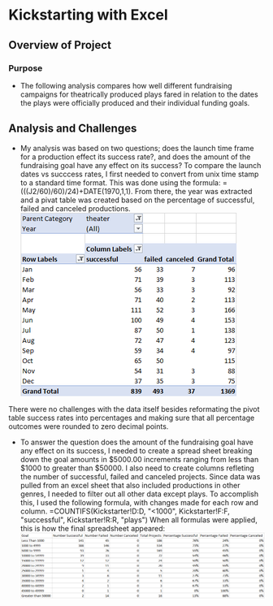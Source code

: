 # Kickstarting with Excel
## Overview of Project
### Purpose
- The following analysis compares how well different fundraising campaigns for theatrically produced plays fared
in relation to the dates the plays were officially produced and their individual funding goals.
## Analysis and Challenges
- My analysis was based on two questions;  does the launch time frame for a production effect its success rate?, and does the amount of the fundraising goal have any effect
on its success?  To compare the launch dates vs succcess rates, I first needed to convert from unix time stamp to a standard time format.  This was done using the formula: =(((J2/60)/60)/24)+DATE(1970,1,1).  From there, the year was extracted and a pivat table was created based on the percentage of successful, failed and canceled productions.  
![Pivot table: Outcomes Based on Launch](https://github.com/stephenanayashilliard/Kickstarter-analysis/blob/master/Pivot%20table%2C%20Outcomes%20Based%20on%20Launch%20Date.png)

There were no challenges with the data itself besides reformating the pivot table success rates into percentages and making sure that all percentage outcomes were rounded to zero decimal points.  
- To answer the question does the amount of the fundraising goal have any effect on its success, I needed to create a spread sheet breaking down the goal amounts in $5000.00 increments ranging from less than $1000 to greater than $50000.   I also need to create columns refleting the number of successful, failed and canceled projects.  Since data was pulled from an excel sheet that also included productions in other genres, I needed to filter out all other data except plays.   To accomplish this, I used the following formula, with changes made for each row and column. =COUNTIFS(Kickstarter!D:D, "<1000", Kickstarter!F:F, "successful", Kickstarter!R:R, "plays")  When all formulas were applied, this is how the final spreadsheet appeared:  
![Spread sheet: Outcome based on Goals](https://github.com/stephenanayashilliard/Kickstarter-analysis/blob/master/Spread%20sheet%20%2COutcome%20Based%20on%20Goals.png)


